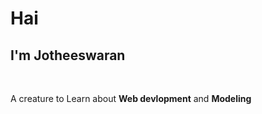 <html>
    <head></head>
    <body>
        <p><h1>Hai</h1><h2>I'm Jotheeswaran</h2></p><br>
        <p>A creature to Learn about <b>Web devlopment</b> and <b>Modeling</b></p>
    </body>
</html>
